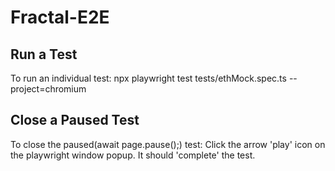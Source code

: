 # Fractal-E2E

## Run a Test

To run an individual test:
npx playwright test tests/ethMock.spec.ts --project=chromium


## Close a Paused Test

To close the paused(await page.pause();) test:
Click the arrow 'play' icon on the playwright window popup. It should 'complete' the test.
